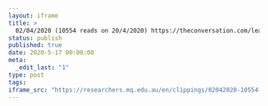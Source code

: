 ```yaml
---
layout: iframe
title: >
  02/04/2020 (10554 reads on 20/4/2020) https://theconversation.com/leaders-as-healers-ancient-greek-ideas-on-the-health-of-the-body-politic-135028
status: publish
published: true
date: 2020-5-17 00:00:00
meta:
  _edit_last: "1"
type: post
tags:
iframe_src: "https://researchers.mq.edu.au/en/clippings/02042020-10554-reads-on-2042020-httpstheconversationcomleaders-as"
---
```

        